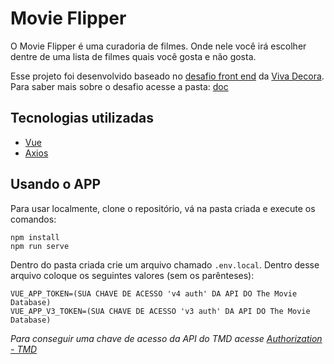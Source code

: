 # Movie Flipper

O Movie Flipper é uma curadoria de filmes. Onde nele você irá escolher dentre de uma lista de filmes quais você gosta e não gosta.

Esse projeto foi desenvolvido baseado no [desafio front end](https://github.com/vivadecora/projeto-front-end-vivadecora-nao-fazer-fork) da [Viva Decora](https://github.com/vivadecora). Para saber mais sobre o desafio acesse a pasta: [doc](doc)

## Tecnologias utilizadas

-   [Vue](https://vuejs.org/)
-   [Axios](https://github.com/axios/axios)

## Usando o APP

Para usar localmente, clone o repositório, vá na pasta criada e execute os comandos:

```
npm install
npm run serve
```

Dentro do pasta criada crie um arquivo chamado `.env.local`. Dentro desse arquivo coloque os seguintes valores (sem os parênteses):

```
VUE_APP_TOKEN=(SUA CHAVE DE ACESSO 'v4 auth' DA API DO The Movie Database)
VUE_APP_V3_TOKEN=(SUA CHAVE DE ACESSO 'v3 auth' DA API DO The Movie Database)
```

_Para conseguir uma chave de acesso da API do TMD acesse [Authorization - TMD](https://developers.themoviedb.org/4/getting-started/authorization)_
